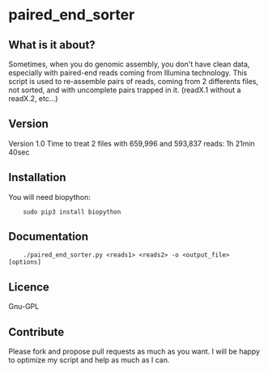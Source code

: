 # paired_end_sorter
## What is it about?
Sometimes, when you do genomic assembly, you don't have clean data, especially with paired-end reads coming from 
Illumina technology. This script is used to re-assemble pairs of reads, coming from 2 differents files, not sorted, and 
with uncomplete pairs trapped in it. (readX.1 without a readX.2, etc...)

## Version
Version 1.0
Time to treat 2 files with 659,996 and 593,837 reads: 1h 21min 40sec

## Installation
You will need biopython:

        sudo pip3 install biopython

## Documentation
        ./paired_end_sorter.py <reads1> <reads2> -o <output_file> [options]

## Licence
Gnu-GPL

## Contribute
Please fork and propose pull requests as much as you want.
I will be happy to optimize my script and help as much as I can.

